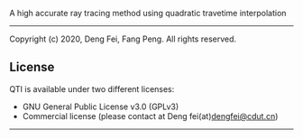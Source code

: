 A high accurate ray tracing method using quadratic travetime interpolation
*****************************************************************************
Copyright (c) 2020, Deng Fei, Fang Peng. All rights reserved.
## License
QTI is available under two different licenses:
* GNU General Public License v3.0 (GPLv3)
* Commercial license (please contact at Deng fei(at)dengfei@cdut.cn)
*****************************************************************************

